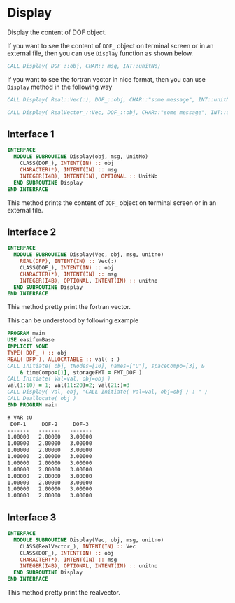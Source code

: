 # Display

<!-- markdownlint-disable MD041 MD013 MD033 MD012 -->

Display the content of DOF object.

If you want to see the content of `DOF_` object on terminal screen or in an external file, then you can use `Display` function as shown below.

```fortran
CALL Display( DOF_::obj, CHAR:: msg, INT::unitNo)
```

If you want to see the fortran vector in nice format, then you can use `Display` method in the following way

```fortran
CALL Display( Real::Vec(:), DOF_::obj, CHAR::"some message", INT::unitNo )
```

```fortran
CALL Display( RealVector_::Vec, DOF_::obj, CHAR::"some message", INT::unitNo )
```

## Interface 1

```fortran
INTERFACE
  MODULE SUBROUTINE Display(obj, msg, UnitNo)
    CLASS(DOF_), INTENT(IN) :: obj
    CHARACTER(*), INTENT(IN) :: msg
    INTEGER(I4B), INTENT(IN), OPTIONAL :: UnitNo
  END SUBROUTINE Display
END INTERFACE
```

This method prints the content of `DOF_` object on terminal screen or in an external file.

## Interface 2

```fortran
INTERFACE
  MODULE SUBROUTINE Display(Vec, obj, msg, unitno)
    REAL(DFP), INTENT(IN) :: Vec(:)
    CLASS(DOF_), INTENT(IN) :: obj
    CHARACTER(*), INTENT(IN) :: msg
    INTEGER(I4B), OPTIONAL, INTENT(IN) :: unitno
  END SUBROUTINE Display
END INTERFACE
```

This method pretty print the fortran vector.

<Tabs>
<TabItem value="example" label="️܀ See example">

This can be understood by following example

```fortran
PROGRAM main
USE easifemBase
IMPLICIT NONE
TYPE( DOF_ ) :: obj
REAL( DFP ), ALLOCATABLE :: val( : )
CALL Initiate( obj, tNodes=[10], names=["U"], spaceCompo=[3], &
    & timeCompo=[1], storageFMT = FMT_DOF )
CALL Initiate( Val=val, obj=obj )
val(1:10) = 1; val(11:20)=2; val(21:)=3
CALL Display( Val, obj, "CALL Initiate( Val=val, obj=obj ) : " )
CALL Deallocate( obj )
END PROGRAM main
```

```txt title="result"
# VAR :U
 DOF-1     DOF-2     DOF-3
-------   -------   -------
1.00000   2.00000   3.00000
1.00000   2.00000   3.00000
1.00000   2.00000   3.00000
1.00000   2.00000   3.00000
1.00000   2.00000   3.00000
1.00000   2.00000   3.00000
1.00000   2.00000   3.00000
1.00000   2.00000   3.00000
1.00000   2.00000   3.00000
1.00000   2.00000   3.00000
```

</TabItem>

<TabItem value="close" label="↢ " default>

</TabItem>
</Tabs>

## Interface 3

```fortran
INTERFACE
  MODULE SUBROUTINE Display(Vec, obj, msg, unitno)
    CLASS(RealVector_), INTENT(IN) :: Vec
    CLASS(DOF_), INTENT(IN) :: obj
    CHARACTER(*), INTENT(IN) :: msg
    INTEGER(I4B), OPTIONAL, INTENT(IN) :: unitno
  END SUBROUTINE Display
END INTERFACE
```

This method pretty print the realvector.
